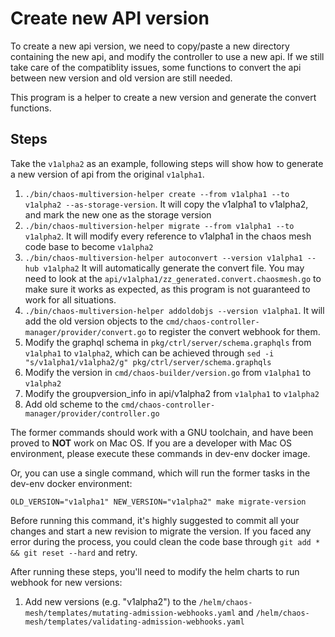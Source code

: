 # Create new API version

To create a new api version, we need to copy/paste a new directory containing
the new api, and modify the controller to use a new api. If we still take care
of the compatiblity issues, some functions to convert the api between new
version and old version are still needed.

This program is a helper to create a new version and generate the convert
functions.

## Steps

Take the `v1alpha2` as an example, following steps will show how to generate a
new version of api from the original `v1alpha1`.

1. `./bin/chaos-multiversion-helper create --from v1alpha1 --to v1alpha2
   --as-storage-version`. It will copy the v1alpha1 to v1alpha2, and mark the
   new one as the storage version
2. `./bin/chaos-multiversion-helper migrate --from v1alpha1 --to v1alpha2`.  It
   will modify every reference to v1alpha1 in the chaos mesh code base to become
   `v1alpha2`
3. `./bin/chaos-multiversion-helper autoconvert --version v1alpha1 --hub
   v1alpha2` It will automatically generate the convert file. You may need to
   look at the `api/v1alpha1/zz_generated.convert.chaosmesh.go` to make sure it
   works as expected, as this program is not guaranteed to work for all
   situations.
4. `./bin/chaos-multiversion-helper addoldobjs --version v1alpha1`. It will add
   the old version objects to the
   `cmd/chaos-controller-manager/provider/convert.go` to register the convert
   webhook for them.
5. Modify the graphql schema in `pkg/ctrl/server/schema.graphqls` from
   `v1alpha1` to `v1alpha2`, which can be achieved through `sed -i
   "s/v1alpha1/v1alpha2/g" pkg/ctrl/server/schema.graphqls`
6. Modify the version in `cmd/chaos-builder/version.go` from `v1alpha1` to
   `v1alpha2`
7. Modify the groupversion_info in api/v1alpha2 from `v1alpha1` to `v1alpha2`
8. Add old scheme to the `cmd/chaos-controller-manager/provider/controller.go`

The former commands should work with a GNU toolchain, and have been proved to
**NOT** work on Mac OS. If you are a developer with Mac OS environment, please 
execute these commands in dev-env docker image.

Or, you can use a single command, which will run the former tasks in the dev-env
docker environment:

```
OLD_VERSION="v1alpha1" NEW_VERSION="v1alpha2" make migrate-version
```

Before running this command, it's highly suggested to commit all your changes and start a new revision to migrate the version. If you faced any error during the process, you could clean the code base through `git add * && git reset --hard` and retry.

After running these steps, you'll need to modify the helm charts to run webhook for new versions:

1. Add new versions (e.g. "v1alpha2") to the `/helm/chaos-mesh/templates/mutating-admission-webhooks.yaml` and `/helm/chaos-mesh/templates/validating-admission-webhooks.yaml`